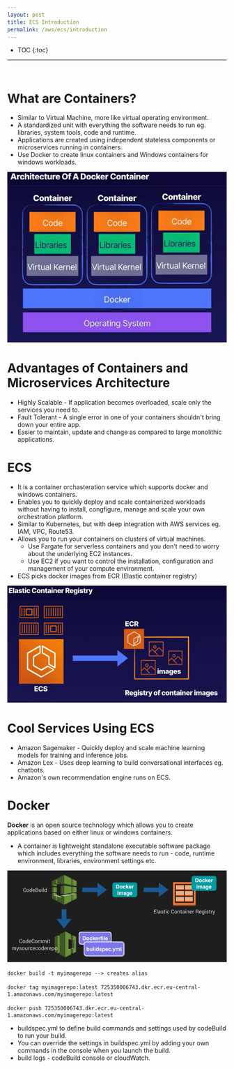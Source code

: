 ```yaml
---
layout: post
title: ECS Introduction
permalink: /aws/ecs/introduction
---
```


- TOC
{:toc}

<hr><br>

# What are Containers?
- Similar to Virtual Machine, more like virtual operating environment.
- A standardized unit with everything the software needs to run eg. libraries, system tools, code and runtime.
- Applications are created using independent stateless components or microservices running in containers.
- Use Docker to create linux containers and Windows containers for windows workloads.

![](https://github.com/arpit04tripathi/files-cdn/raw/cdn/aws/dev-theory/docker-container-architecture.png)

# Advantages of Containers and Microservices Architecture
- Highly Scalable - If application becomes overloaded, scale only the services you need to.
- Fault Tolerant - A single error in one of your containers shouldn't bring down your entire app.
- Easier to maintain, update and change as compared to large monolithic applications.

# ECS
- It is a container orchasteration service which supports docker and windows containers.
- Enables you to quickly deploy and scale containerized workloads without having to install, congfigure, manage and scale your own orchestration platform.
- Similar to Kubernetes, but with deep integration with AWS services eg. IAM, VPC, Route53.
- Allows you to run your containers on clusters of virtual machines.
  - Use Fargate for serverless containers and you don't need to worry about the underlying EC2 instances.
  - Use EC2 if you want to control the installation, configuration and management of your compute environment.
- ECS picks docker images from ECR (Elastic container registry)

![](https://github.com/arpit04tripathi/files-cdn/raw/cdn/aws/dev-theory/ecr-container-registry.png)

# Cool Services Using ECS
- Amazon Sagemaker - Quickly deploy and scale machine learning models for training and inference jobs.
- Amazon Lex - Uses deep learning to build conversational interfaces eg. chatbots.
- Amazon's own recommendation engine runs on ECS.

# Docker
**Docker** is an open source technology which allows you to create applications based on either linux or windows containers.
- A container is lightweight standalone executable software package which includes everything the software needs to run - code, runtime environment, libraries, environment settings etc.

![](https://github.com/arpit04tripathi/files-cdn/raw/cdn/aws/dev-theory/codeBuild-docker-lab.png)

```
docker build -t myimagerepo --> creates alias

docker tag myimagerepo:latest 725350006743.dkr.ecr.eu-central-1.amazonaws.com/myimagerepo:latest

docker push 725350006743.dkr.ecr.eu-central-1.amazonaws.com/myimagerepo:latest
```

- buildspec.yml to define build commands and settings used by codeBuild to run your build.
- You can override the settings in buildspec.yml by adding your own commands in the console when you launch the build.
- build logs - codeBuild console or cloudWatch.
